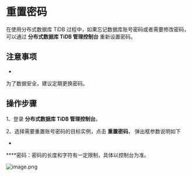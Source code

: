 # **重置密码**

在使用分布式数据库 TiDB 过程中，如果忘记数据库账号密码或者需要修改密码，可以通过 **分布式数据库 TiDB 管理控制台** []()重新设置密码。

## **注意事项**

* 
为了数据安全，建议定期更换密码。

## **操作步骤**

1、登录 **分布式数据库 TiDB 管理控制台**。

2、选择需要重置账号密码的目标实例，点击 **重置密码**， 弹出框参数说明如下

* 
****密码：密码的长度和字符有一定限制，具体以控制台为准。

![image.png](https://img1.jcloudcs.com/cms/2f7804c4-f5e5-4724-9395-58b16068cf0d20180702100728.png)